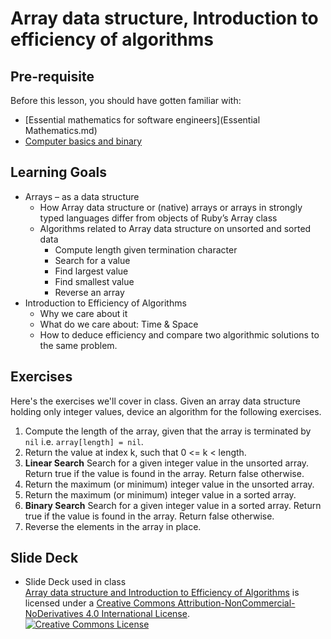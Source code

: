 # Array data structure, Introduction to efficiency of algorithms

## Pre-requisite
Before this lesson, you should have gotten familiar with:
- [Essential mathematics for software engineers](Essential Mathematics.md)
- [Computer basics and binary](Binary.md)

## Learning Goals
+ Arrays – as a data structure
  + How Array data structure or (native) arrays or arrays in strongly typed languages differ from objects of Ruby’s Array class
  + Algorithms related to Array data structure on unsorted and sorted data
    + Compute length given termination character
    + Search for a value
    + Find largest value
    + Find smallest value
    + Reverse an array
+ Introduction to Efficiency of Algorithms
  + Why we care about it
  + What do we care about: Time & Space
  + How to deduce efficiency and compare two algorithmic solutions to the same problem.


## Exercises
Here's the exercises we'll cover in class.
Given an array data structure holding only integer values, device an algorithm for the following exercises.
1. Compute the length of the array, given that the array is terminated by `nil` i.e. `array[length] = nil`.
2. Return the value at index k, such that 0 <= k < length.
3. <strong>Linear Search</strong> Search for a given integer value in the unsorted array. Return true if the value is found in the array. Return false otherwise.
4. Return the maximum (or minimum) integer value in the unsorted array.
5. Return the maximum (or minimum) integer value in a sorted array.
6. <strong>Binary Search</strong> Search for a given integer value in a sorted array. Return true if the value is found in the array. Return false otherwise.
7. Reverse the elements in the array in place.

## Slide Deck
+ Slide Deck used in class</br>
<span xmlns:dct="http://purl.org/dc/terms/" property="dct:title"><a href="https://drive.google.com/file/d/0B__DV26QHsH4eHJqTWttLUdNZk0/view?usp=sharing">Array data structure and Introduction to Efficiency of Algorithms</a></span> is licensed under a <a rel="license" href="http://creativecommons.org/licenses/by-nc-nd/4.0/">Creative Commons Attribution-NonCommercial-NoDerivatives 4.0 International License</a>.</br>
<a rel="license" href="http://creativecommons.org/licenses/by-nc-nd/4.0/"><img alt="Creative Commons License" style="border-width:0" src="https://i.creativecommons.org/l/by-nc-nd/4.0/88x31.png" /></a><br />
